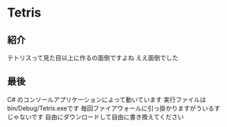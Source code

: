 # Tetris
## 紹介
テトリスって見た目以上に作るの面倒ですよね
ええ面倒でした
## 最後
C# のコンソールアプリケーションによって動いています
実行ファイルはbin/Debug/Tetris.exeです
毎回ファイアウォールに引っ掛かりますがういるすじゃないです
自由にダウンロードして自由に書き換えてください

